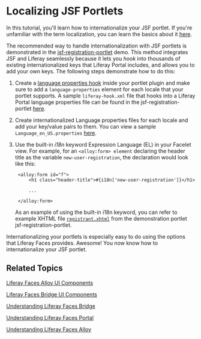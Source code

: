 # Localizing JSF Portlets [](id=localizing-jsf-portlets)

In this tutorial, you'll learn how to internationalize your JSF portlet. If
you're unfamiliar with the term localization, you can learn the basics about it
[here](http://en.wikipedia.org/wiki/Internationalization_and_localization).

The recommended way to handle internationalization with JSF portlets is
demonstrated in the
[jsf-registration-portlet](https://github.com/liferay/liferay-faces-portal/blob/2.0.0/demo/jsf-registration-portlet)
demo. This method integrates JSF and Liferay seamlessly because it lets you
*hook* into thousands of existing internationalized keys that Liferay Portal
includes, and allows you to add your own keys. The following steps demonstrate
how to do this:
   
1. Create a [language properties hook](/develop/tutorials/-/knowledge_base/6-2/overriding-language-properties-using-a-hook)
   inside your portlet plugin and make sure to add a `language-properties`
   element for each locale that your portlet supports. A sample
   `liferay-hook.xml` file that hooks into a Liferay Portal language properties
   file can be found in the jsf-registration-portlet
   [here](https://github.com/liferay/liferay-faces-portal/blob/2.0.0/demo/jsf-registration-portlet/src/main/webapp/WEB-INF/liferay-hook.xml).

2. Create internationalized Language properties files for each locale and add
   your key/value pairs to them. You can view a sample
   `Language_en_US.properties` [here](https://github.com/liferay/liferay-faces-portal/blob/2.0.0/demo/jsf-registration-portlet/src/main/resources/Language_en_US.properties).

3. Use the built-in *i18n* keyword Expression Language (EL) in your Facelet
   view. For example, for an `<alloy:form> element` declaring the header title as
   the variable `new-user-registration`, the declaration would look like this:

        <alloy:form id="f">
            <h1 class="header-title">#{i18n['new-user-registration']}</h1>

            ...

        </alloy:form>

    As an example of using the built-in i18n keyword, you can refer to example
    XHTML file [`registrant.xhtml`](https://github.com/liferay/liferay-faces-portal/blob/2.0.0/demo/jsf-registration-portlet/src/main/webapp/WEB-INF/views/registrant.xhtml)
    from the demonstration portlet jsf-registration-portlet.

Internationalizing your portlets is especially easy to do using the options that
Liferay Faces provides. Awesome! You now know how to internationalize your JSF
portlet. 

## Related Topics [](id=related-topics)

[Liferay Faces Alloy UI Components](/develop/tutorials/-/knowledge_base/6-2/liferay-faces-alloy-ui-components)

[Liferay Faces Bridge UI Components](/develop/tutorials/-/knowledge_base/6-2/liferay-faces-bridge-ui-components)

[Understanding Liferay Faces Bridge](/develop/tutorials/-/knowledge_base/6-2/understanding-liferay-faces-bridge)

[Understanding Liferay Faces Portal](/develop/tutorials/-/knowledge_base/6-2/understanding-liferay-faces-portal)

[Understanding Liferay Faces Alloy](/develop/tutorials/-/knowledge_base/6-2/understanding-liferay-faces-alloy)
